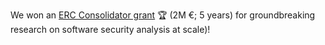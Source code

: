 We won an <a href="https://erc.europa.eu/sites/default/files/2024-12/erc-2024-cog-results-all-domains.pdf">ERC Consolidator grant</a> 🏆 (2M €; 5 years) for groundbreaking research on software security analysis at scale)!
